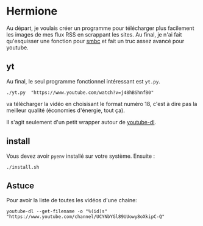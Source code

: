 # Hermione

Au départ, je voulais créer un programme pour télécharger plus facilement les images de mes flux RSS en scrappant les sites. Au final, je n'ai fait qu'esquisser une fonction pour [smbc](https://www.smbc-comics.com) et fait un truc assez avancé pour youtube.

## yt

Au final, le seul programme fonctionnel intéressant est `yt.py`.

```
./yt.py  "https://www.youtube.com/watch?v=j48hBShnfB0"
```
va télécharger la vidéo en choisisant le format numéro 18, c'est à dire pas la meilleur qualité (économies d'énergie, tout ça).

Il s'agit seulement d'un petit wrapper autour de [youtube-dl](https://youtube-dl.org).


## install

Vous devez avoir `pyenv` installé sur votre système. Ensuite :
```
./install.sh
```

## Astuce

Pour avoir la liste de toutes les vidéos d'une chaine:
```
youtube-dl --get-filename -o "%(id)s" "https://www.youtube.com/channel/UCYNbYGl89UUowy8oXkipC-Q"
```
